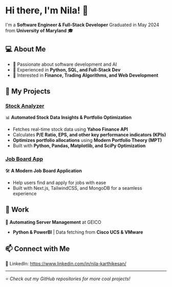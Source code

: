 # Hi there, I'm Nila! 👋

I'm a **Software Engineer & Full-Stack Developer**
Graduated in May 2024 from **University of Maryland** 🎓

## 💻 About Me
- 🔹 Passionate about software development and AI  
- 🔹 Experienced in **Python, SQL, and Full-Stack Dev**  
- 🔹 Interested in **Finance, Trading Algorithms, and Web Development**  


## 🚀 My Projects
### [Stock Analyzer](https://github.com/nilakarthikesan/StockAnalyzer)  
📊 **Automated Stock Data Insights & Portfolio Optimization**  
- Fetches real-time stock data using **Yahoo Finance API**  
- Calculates **P/E Ratio, EPS, and other key performance indicators (KPIs)**  
- **Optimizes portfolio allocations** using **Modern Portfolio Theory (MPT)**  
- Built with **Python, Pandas, Matplotlib, and SciPy Optimization**

### [Job Board App](https://github.com/nilakarthikesan/job-board-app)
🛠 **A Modern Job Board Application**
- Help users find and apply for jobs with ease
- Built with Next.js, TailwindCSS, and MongoDB for a seamless experience

## ‎‍💼 Work 
🔧 **Automating Server Management** at GEICO  
- **Python & PowerBI** | Data fetching from **Cisco UCS & VMware**

## 📫 Connect with Me

🔗 LinkedIn: https://www.linkedin.com/in/nila-karthikesan/

---
⭐️ _Check out my GitHub repositories for more cool projects!_

